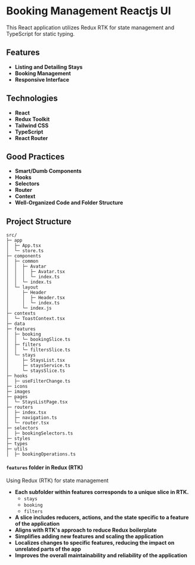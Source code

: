 # Booking Management Reactjs UI

This React application utilizes Redux RTK for state management and TypeScript for static typing.

## Features

- **Listing and Detailing Stays**
- **Booking Management**
- **Responsive Interface**

## Technologies

- **React**
- **Redux Toolkit**
- **Tailwind CSS**
- **TypeScript**
- **React Router**
 
## Good Practices
- **Smart/Dumb Components**
- **Hooks**
- **Selectors**
- **Router**
- **Context**
- **Well-Organized Code and Folder Structure**

## Project Structure

```plaintext
src/
├─ app                                          
│  ├─ App.tsx                                   
│  └─ store.ts                                  
├─ components                                   
│  ├─ common                                    
│  │  ├─ Avatar                                 
│  │  │  ├─ Avatar.tsx                          
│  │  │  └─ index.ts                            
│  │  └─ index.ts                               
│  └─ layout                                    
│     ├─ Header                                 
│     │  ├─ Header.tsx                          
│     │  └─ index.ts                            
│     └─ index.js                               
├─ contexts                                     
│  └─ ToastContext.tsx                          
├─ data                                         
├─ features                                     
│  ├─ booking                                   
│  │  └─ bookingSlice.ts                        
│  ├─ filters                                   
│  │  └─ filtersSlice.ts                        
│  └─ stays                                     
│     ├─ StaysList.tsx                          
│     ├─ staysService.ts                        
│     └─ staysSlice.ts                          
├─ hooks                                        
│  ├─ useFilterChange.ts                        
├─ icons                                        
├─ images                                       
├─ pages                                        
│  └─ StaysListPage.tsx                         
├─ routers                                      
│  ├─ index.tsx                                 
│  ├─ navigation.ts                             
│  └─ router.tsx                                
├─ selectors                                    
│  ├─ bookingSelectors.ts                       
├─ styles                                       
├─ types                                        
├─ utils                                        
│  ├─ bookingOperations.ts                      
```

#### `features` folder in Redux (RTK)

Using Redux (RTK) for state management

- **Each subfolder within features corresponds to a unique slice in RTK.**
    - `stays`
    - `booking`
    - `filters`
- **A slice includes reducers, actions, and the state specific to a feature of the application**
- **Aligns with RTK's approach to reduce Redux boilerplate**
- **Simplifies adding new features and scaling the application**
- **Localizes changes to specific features, reducing the impact on unrelated parts of the app**
- **Improves the overall maintainability and reliability of the application**
